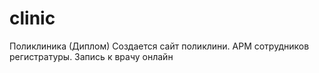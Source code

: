 # clinic
Поликлиника (Диплом)
Создается сайт поликлини. 
АРМ сотрудников регистратуры.
Запись к врачу онлайн
